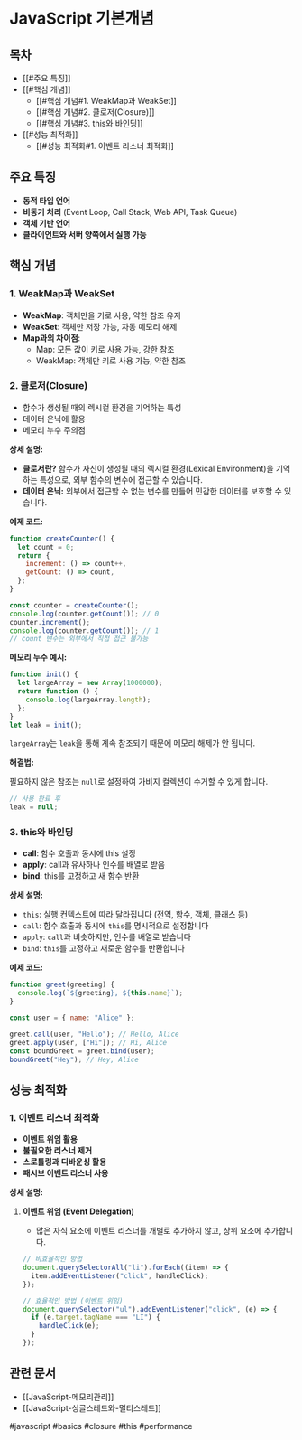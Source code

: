 # JavaScript 기본개념

## 목차

- [[#주요 특징]]
- [[#핵심 개념]]
  - [[#핵심 개념#1. WeakMap과 WeakSet]]
  - [[#핵심 개념#2. 클로저(Closure)]]
  - [[#핵심 개념#3. this와 바인딩]]
- [[#성능 최적화]]
  - [[#성능 최적화#1. 이벤트 리스너 최적화]]

## 주요 특징

- **동적 타입 언어**
- **비동기 처리** (Event Loop, Call Stack, Web API, Task Queue)
- **객체 기반 언어**
- **클라이언트와 서버 양쪽에서 실행 가능**

## 핵심 개념

### 1. WeakMap과 WeakSet

- **WeakMap**: 객체만을 키로 사용, 약한 참조 유지
- **WeakSet**: 객체만 저장 가능, 자동 메모리 해제
- **Map과의 차이점**:
  - Map: 모든 값이 키로 사용 가능, 강한 참조
  - WeakMap: 객체만 키로 사용 가능, 약한 참조

### 2. 클로저(Closure)

- 함수가 생성될 때의 렉시컬 환경을 기억하는 특성
- 데이터 은닉에 활용
- 메모리 누수 주의점

**상세 설명:**

- **클로저란?** 함수가 자신이 생성될 때의 렉시컬 환경(Lexical Environment)을 기억하는 특성으로, 외부 함수의 변수에 접근할 수 있습니다.
- **데이터 은닉:** 외부에서 접근할 수 없는 변수를 만들어 민감한 데이터를 보호할 수 있습니다.

**예제 코드:**

```javascript
function createCounter() {
  let count = 0;
  return {
    increment: () => count++,
    getCount: () => count,
  };
}

const counter = createCounter();
console.log(counter.getCount()); // 0
counter.increment();
console.log(counter.getCount()); // 1
// count 변수는 외부에서 직접 접근 불가능
```

**메모리 누수 예시:**

```javascript
function init() {
  let largeArray = new Array(1000000);
  return function () {
    console.log(largeArray.length);
  };
}
let leak = init();
```

`largeArray`는 `leak`을 통해 계속 참조되기 때문에 메모리 해제가 안 됩니다.

**해결법:**

필요하지 않은 참조는 `null`로 설정하여 가비지 컬렉션이 수거할 수 있게 합니다.

```javascript
// 사용 완료 후
leak = null;
```

### 3. this와 바인딩

- **call**: 함수 호출과 동시에 this 설정
- **apply**: call과 유사하나 인수를 배열로 받음
- **bind**: this를 고정하고 새 함수 반환

**상세 설명:**

- `this`: 실행 컨텍스트에 따라 달라집니다 (전역, 함수, 객체, 클래스 등)
- `call`: 함수 호출과 동시에 `this`를 명시적으로 설정합니다
- `apply`: `call`과 비슷하지만, 인수를 배열로 받습니다
- `bind`: `this`를 고정하고 새로운 함수를 반환합니다

**예제 코드:**

```javascript
function greet(greeting) {
  console.log(`${greeting}, ${this.name}`);
}

const user = { name: "Alice" };

greet.call(user, "Hello"); // Hello, Alice
greet.apply(user, ["Hi"]); // Hi, Alice
const boundGreet = greet.bind(user);
boundGreet("Hey"); // Hey, Alice
```

## 성능 최적화

### 1. 이벤트 리스너 최적화

- **이벤트 위임 활용**
- **불필요한 리스너 제거**
- **스로틀링과 디바운싱 활용**
- **패시브 이벤트 리스너 사용**

**상세 설명:**

1. **이벤트 위임 (Event Delegation)**

   - 많은 자식 요소에 이벤트 리스너를 개별로 추가하지 않고, 상위 요소에 추가합니다.

   ```javascript
   // 비효율적인 방법
   document.querySelectorAll("li").forEach((item) => {
     item.addEventListener("click", handleClick);
   });

   // 효율적인 방법 (이벤트 위임)
   document.querySelector("ul").addEventListener("click", (e) => {
     if (e.target.tagName === "LI") {
       handleClick(e);
     }
   });
   ```

## 관련 문서

- [[JavaScript-메모리관리]]
- [[JavaScript-싱글스레드와-멀티스레드]]

#javascript #basics #closure #this #performance
